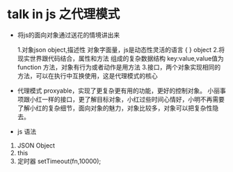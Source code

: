 # talk in js 之代理模式

- 将js的面向对象通过送花的情境讲出来

    1.对象json object,描述性
    对象字面量，js是动态性灵活的语言
    {   }   object
    2.将现实世界跟代码结合，属性和方法 组成的复杂数据结构
    key:value,value值为
    function 方法，对象有行为或者动作是用方法
    3.接口，两个对象实现相同的方法，可以在执行中互换使用，这是代理模式的核心

- 代理模式
 proxyable，实现了更复杂更有用的功能，更好的控制对象。
 小丽事项跟小红一样的接口，更了解目标对象，小红过些时间心情好，小明不再需要了解小红的复杂细节，面向对象的魅力，对象比较多，对象可以把复杂性隐去。

- js 语法
1. JSON Object
2. this
3. 定时器
setTimeout(fn,10000); 